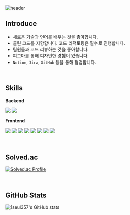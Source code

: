 ![header](https://capsule-render.vercel.app/api?type=waving&color=FAB0B2&height=200&section=header&text=Frontend%20Developer&fontSize=60&fontColor=ffffff)

## Introduce

- 새로운 기술과 언어를 배우는 것을 좋아합니다.
- 클린 코드를 지향합니다. 코드 리팩토링은 필수로 진행합니다.
- 팀원들과 코드 리뷰하는 것을 좋아합니다.
- 피그마를 통해 디자인한 경험이 있습니다.
- `Notion`, `Jira`, `GitHub` 등을 통해 협업합니다.

</br>

## Skills

**Backend** 

<img src="https://img.shields.io/badge/python-3776AB?style=for-the-badge&logo=python&logoColor=white"> <img src="https://img.shields.io/badge/django-092E20?style=for-the-badge&logo=django&logoColor=white">


**Frontend** 

<img src="https://img.shields.io/badge/react-61DAFB?style=for-the-badge&logo=react&logoColor=black"> <img src="https://img.shields.io/badge/react native-61DAFB?style=for-the-badge&logo=react&logoColor=black">  <img src="https://img.shields.io/badge/vue.js-4FC08D?style=for-the-badge&logo=vue.js&logoColor=white"> <img src="https://img.shields.io/badge/javascript-F7DF1E?style=for-the-badge&logo=javascript&logoColor=black"> <img src="https://img.shields.io/badge/typescript-3178C6?style=for-the-badge&logo=typescript&logoColor=white"> <img src="https://img.shields.io/badge/html5-E34F26?style=for-the-badge&logo=html5&logoColor=white"> <img src="https://img.shields.io/badge/css-1572B6?style=for-the-badge&logo=css3&logoColor=white"> <img src="https://img.shields.io/badge/bootstrap-7952B3?style=for-the-badge&logo=bootstrap&logoColor=white">

</br>

## Solved.ac

[![Solved.ac Profile](http://mazassumnida.wtf/api/v2/generate_badge?boj=tmfrl613)](https://solved.ac/tmfrl613/)

</br>

## GitHub Stats

![1seul357's GitHub stats](https://github-readme-stats.vercel.app/api?username=1seul357&show_icons=true&theme=radical)
